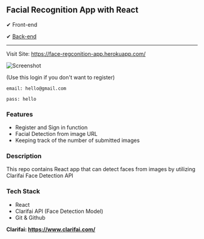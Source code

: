 ## Facial Recognition App with React

✔ Front-end

✔ [Back-end](https://github.com/nuggetnchill/face-app-api)


------
Visit Site: https://face-regconition-app.herokuapp.com/


![Screenshot](https://media3.giphy.com/media/lly8nGVYgYPSTZwNMx/giphy.gif)

(Use this login if you don't want to register)

`email: hello@gmail.com`

`pass: hello`

### **Features**

- Register and Sign in function
- Facial Detection from image URL
- Keeping track of the number of submitted images

### **Description**

This repo contains React app that can detect faces from images by utilizing Clarifai Face Detection API

### **Tech Stack**

- React
- Clarifai API (Face Detection Model)
- Git & Github


**Clarifai: https://www.clarifai.com/**
